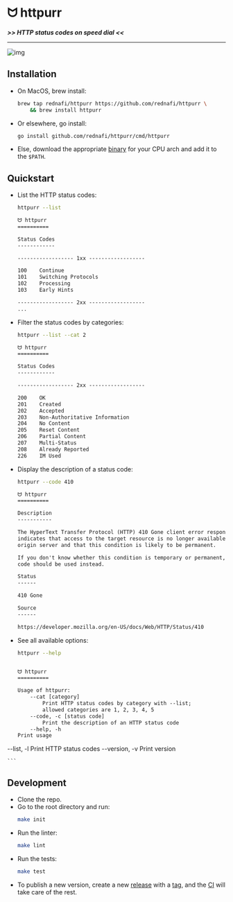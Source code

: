 <div align="left">
    <h1>ᗢ httpurr</h1>
    <strong><i> >> HTTP status codes on speed dial << </i></strong>
    <div align="right">
</div>

---

![img][cover-img]

## Installation

* On MacOS, brew install:

	```sh
	brew tap rednafi/httpurr https://github.com/rednafi/httpurr \
	    && brew install httpurr
	```

* Or elsewhere, go install:

	```sh
	go install github.com/rednafi/httpurr/cmd/httpurr
	```

* Else, download the appropriate [binary] for your CPU arch and add it to the `$PATH`.

## Quickstart

* List the HTTP status codes:

	```sh
	httpurr --list
	```

	```txt
	ᗢ httpurr
	==========

	Status Codes
	------------

	------------------ 1xx ------------------

	100    Continue
	101    Switching Protocols
	102    Processing
	103    Early Hints

	------------------ 2xx ------------------
	...
	```

* Filter the status codes by categories:

	```sh
	httpurr --list --cat 2
	```

	```txt
	ᗢ httpurr
	==========

	Status Codes
	------------

	------------------ 2xx ------------------

	200    OK
	201    Created
	202    Accepted
	203    Non-Authoritative Information
	204    No Content
	205    Reset Content
	206    Partial Content
	207    Multi-Status
	208    Already Reported
	226    IM Used
	```

* Display the description of a status code:

	```sh
	httpurr --code 410
	```

	```txt
	ᗢ httpurr
	==========

	Description
	-----------

	The HyperText Transfer Protocol (HTTP) 410 Gone client error response code
	indicates that access to the target resource is no longer available at the
	origin server and that this condition is likely to be permanent.

	If you don't know whether this condition is temporary or permanent, a 404 status
	code should be used instead.

	Status
	------

	410 Gone

	Source
	------

	https://developer.mozilla.org/en-US/docs/Web/HTTP/Status/410

	```
* See all available options:

	```sh
	httpurr --help
	```

	```txt

	ᗢ httpurr
	==========

	Usage of httpurr:
        --cat [category]
            Print HTTP status codes by category with --list;
	        allowed categories are 1, 2, 3, 4, 5
        --code, -c [status code]
	        Print the description of an HTTP status code
        --help, -h
	Print usage
--list, -l
	Print HTTP status codes
--version, -v
	Print version

	```

## Development

* Clone the repo.
* Go to the root directory and run:
	```sh
	make init
	```
* Run the linter:
	```sh
	make lint
	```
* Run the tests:
	```sh
	make test
	```
* To publish a new version, create a new [release] with a [tag], and the [CI] will take care
of the rest.

[cover-img]: https://github.com/rednafi/httpurr/assets/30027932/1c8e01fc-e943-4adf-b212-56584ff99f5d
[binary]: https://github.com/rednafi/httpurr/releases/latest
[tag]: https://github.com/rednafi/httpurr/tags
[release]: https://github.com/rednafi/httpurr/releases/new
[CI]: ./.github/workflows/release.yml
